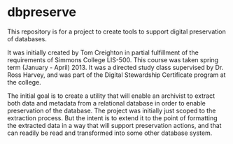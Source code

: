 dbpreserve
==========

This repository is for a project to create tools to support digital preservation of databases.

It was initially created by Tom Creighton in partial fulfillment of the requirements
of Simmons College LIS-500.  This course was taken spring term (January - April)
2013.  It was a directed study class supervised by Dr. Ross Harvey, and was
part of the Digital Stewardship Certificate program at the college.

The initial goal is to create a utility that will enable an archivist to 
extract both data and metadata from a relational database in order to enable
preservation of the database.  The project was initially just scoped to the 
extraction process.  But the intent is to extend it to the point of formatting
the extracted data in a way that will support preservation actions, and that
can readily be read and transformed into some other database system.
